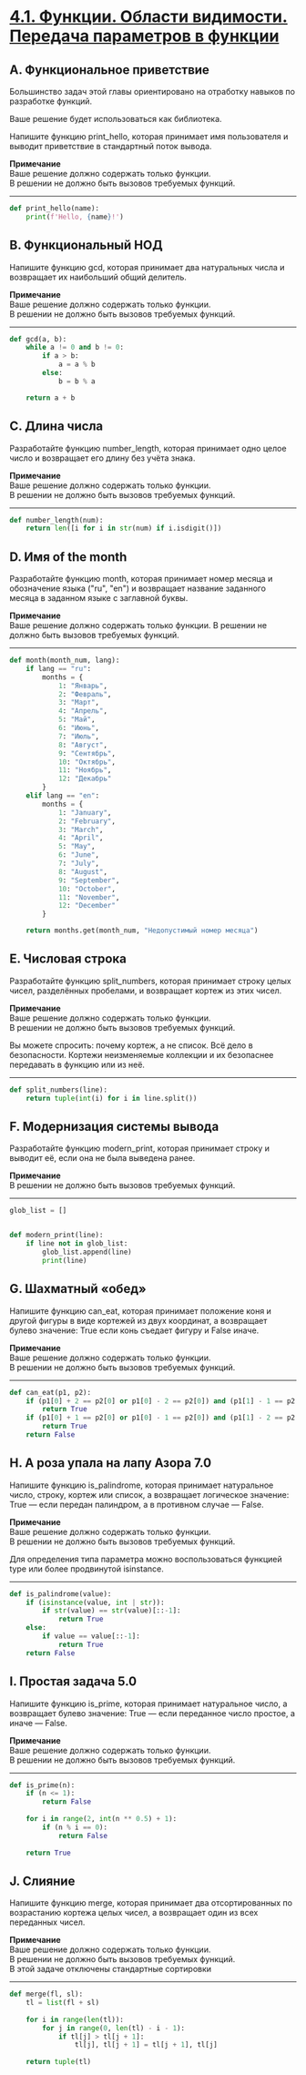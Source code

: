 # [4.1. Функции. Области видимости. Передача параметров в функции](https://education.yandex.ru/handbook/python/article/funkcii-oblasti-vidimosti-peredacha-parametrov-v-funkcii)
## A. Функциональное приветствие
Большинство задач этой главы ориентировано на отработку навыков по разработке функций.  

Ваше решение будет использоваться как библиотека.  

Напишите функцию print_hello, которая принимает имя пользователя и выводит приветствие в стандартный поток вывода.  

**Примечание**  
Ваше решение должно содержать только функции.  
В решении не должно быть вызовов требуемых функций.  

---
```python
def print_hello(name):
    print(f'Hello, {name}!')
```

## B. Функциональный НОД
Напишите функцию gcd, которая принимает два натуральных числа и возвращает их наибольший общий делитель.  

**Примечание**  
Ваше решение должно содержать только функции.  
В решении не должно быть вызовов требуемых функций.  

---
```python
def gcd(a, b):
    while a != 0 and b != 0:
        if a > b:
            a = a % b
        else:
            b = b % a

    return a + b
```

## C. Длина числа
Разработайте функцию number_length, которая принимает одно целое число и возвращает его длину без учёта знака.  

**Примечание**  
Ваше решение должно содержать только функции.  
В решении не должно быть вызовов требуемых функций.  

---
```python
def number_length(num):
    return len([i for i in str(num) if i.isdigit()])
```

## D. Имя of the month
Разработайте функцию month, которая принимает номер месяца и обозначение языка ("ru", "en") и возвращает название заданного месяца в заданном языке с заглавной буквы.  

**Примечание**  
Ваше решение должно содержать только функции.
В решении не должно быть вызовов требуемых функций.

---
```python
def month(month_num, lang):
    if lang == "ru":
        months = {
            1: "Январь",
            2: "Февраль",
            3: "Март",
            4: "Апрель",
            5: "Май",
            6: "Июнь",
            7: "Июль",
            8: "Август",
            9: "Сентябрь",
            10: "Октябрь",
            11: "Ноябрь",
            12: "Декабрь"
        }
    elif lang == "en":
        months = {
            1: "January",
            2: "February",
            3: "March",
            4: "April",
            5: "May",
            6: "June",
            7: "July",
            8: "August",
            9: "September",
            10: "October",
            11: "November",
            12: "December"
        }

    return months.get(month_num, "Недопустимый номер месяца")
```

## E. Числовая строка
Разработайте функцию split_numbers, которая принимает строку целых чисел, разделённых пробелами, и возвращает кортеж из этих чисел.  

**Примечание**  
Ваше решение должно содержать только функции.  
В решении не должно быть вызовов требуемых функций.  

Вы можете спросить: почему кортеж, а не список. Всё дело в безопасности. Кортежи неизменяемые коллекции и их безопаснее передавать в функцию или из неё.  

---
```python
def split_numbers(line):
    return tuple(int(i) for i in line.split())
```

## F. Модернизация системы вывода
Разработайте функцию modern_print, которая принимает строку и выводит её, если она не была выведена ранее.  

**Примечание**  
В решении не должно быть вызовов требуемых функций.  

---
```python
glob_list = []


def modern_print(line):
    if line not in glob_list:
        glob_list.append(line)
        print(line)
```

## G. Шахматный «обед»
Напишите функцию can_eat, которая принимает положение коня и другой фигуры в виде кортежей из двух координат, а возвращает булево значение: True если конь съедает фигуру и False иначе.  

**Примечание**  
Ваше решение должно содержать только функции.  
В решении не должно быть вызовов требуемых функций.  

---
```python
def can_eat(p1, p2):
    if (p1[0] + 2 == p2[0] or p1[0] - 2 == p2[0]) and (p1[1] - 1 == p2[1] or p1[1] + 1 == p2[1]):
        return True
    if (p1[0] + 1 == p2[0] or p1[0] - 1 == p2[0]) and (p1[1] - 2 == p2[1] or p1[1] + 2 == p2[1]):
        return True
    return False
```

## H. А роза упала на лапу Азора 7.0
Напишите функцию is_palindrome, которая принимает натуральное число, строку, кортеж или список, а возвращает логическое значение: True — если передан палиндром, а в противном случае — False.  

**Примечание**  
Ваше решение должно содержать только функции.  
В решении не должно быть вызовов требуемых функций.  

Для определения типа параметра можно воспользоваться функцией type или более продвинутой isinstance.  

---
```python
def is_palindrome(value):
    if (isinstance(value, int | str)):
        if str(value) == str(value)[::-1]:
            return True
    else:
        if value == value[::-1]:
            return True
    return False
```

## I. Простая задача 5.0
Напишите функцию is_prime, которая принимает натуральное число, а возвращает булево значение: True — если переданное число простое, а иначе — False.  

**Примечание**  
Ваше решение должно содержать только функции.  
В решении не должно быть вызовов требуемых функций.  

---
```python
def is_prime(n):
    if (n <= 1):
        return False
    
    for i in range(2, int(n ** 0.5) + 1):
        if (n % i == 0):
            return False
            
    return True
```

## J. Слияние
Напишите функцию merge, которая принимает два отсортированных по возрастанию кортежа целых чисел, а возвращает один из всех переданных чисел.  

**Примечание**  
Ваше решение должно содержать только функции.  
В решении не должно быть вызовов требуемых функций.  
В этой задаче отключены стандартные сортировки  

---
```python
def merge(fl, sl):
    tl = list(fl + sl)
    
    for i in range(len(tl)):
        for j in range(0, len(tl) - i - 1):
            if tl[j] > tl[j + 1]:
                tl[j], tl[j + 1] = tl[j + 1], tl[j]
                
    return tuple(tl)
```
